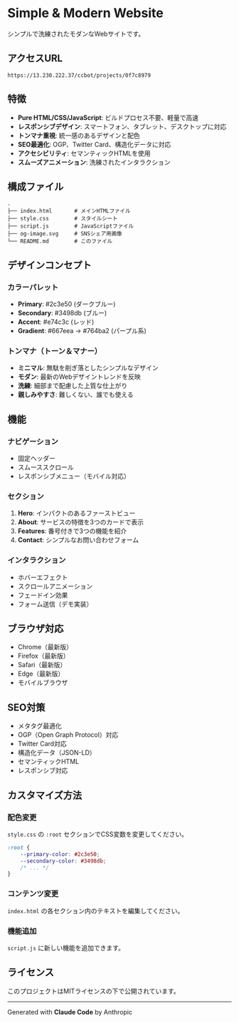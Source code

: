 # Simple & Modern Website

シンプルで洗練されたモダンなWebサイトです。

## アクセスURL

```
https://13.230.222.37/ccbot/projects/0f7c8979
```

## 特徴

- **Pure HTML/CSS/JavaScript**: ビルドプロセス不要、軽量で高速
- **レスポンシブデザイン**: スマートフォン、タブレット、デスクトップに対応
- **トンマナ重視**: 統一感のあるデザインと配色
- **SEO最適化**: OGP、Twitter Card、構造化データに対応
- **アクセシビリティ**: セマンティックHTMLを使用
- **スムーズアニメーション**: 洗練されたインタラクション

## 構成ファイル

```
.
├── index.html       # メインHTMLファイル
├── style.css        # スタイルシート
├── script.js        # JavaScriptファイル
├── og-image.svg     # SNSシェア用画像
└── README.md        # このファイル
```

## デザインコンセプト

### カラーパレット
- **Primary**: #2c3e50 (ダークブルー)
- **Secondary**: #3498db (ブルー)
- **Accent**: #e74c3c (レッド)
- **Gradient**: #667eea → #764ba2 (パープル系)

### トンマナ（トーン＆マナー）
- **ミニマル**: 無駄を削ぎ落としたシンプルなデザイン
- **モダン**: 最新のWebデザイントレンドを反映
- **洗練**: 細部まで配慮した上質な仕上がり
- **親しみやすさ**: 難しくない、誰でも使える

## 機能

### ナビゲーション
- 固定ヘッダー
- スムーススクロール
- レスポンシブメニュー（モバイル対応）

### セクション
1. **Hero**: インパクトのあるファーストビュー
2. **About**: サービスの特徴を3つのカードで表示
3. **Features**: 番号付きで3つの機能を紹介
4. **Contact**: シンプルなお問い合わせフォーム

### インタラクション
- ホバーエフェクト
- スクロールアニメーション
- フェードイン効果
- フォーム送信（デモ実装）

## ブラウザ対応

- Chrome（最新版）
- Firefox（最新版）
- Safari（最新版）
- Edge（最新版）
- モバイルブラウザ

## SEO対策

- メタタグ最適化
- OGP（Open Graph Protocol）対応
- Twitter Card対応
- 構造化データ（JSON-LD）
- セマンティックHTML
- レスポンシブ対応

## カスタマイズ方法

### 配色変更
`style.css` の `:root` セクションでCSS変数を変更してください。

```css
:root {
    --primary-color: #2c3e50;
    --secondary-color: #3498db;
    /* ... */
}
```

### コンテンツ変更
`index.html` の各セクション内のテキストを編集してください。

### 機能追加
`script.js` に新しい機能を追加できます。

## ライセンス

このプロジェクトはMITライセンスの下で公開されています。

---

Generated with **Claude Code** by Anthropic
